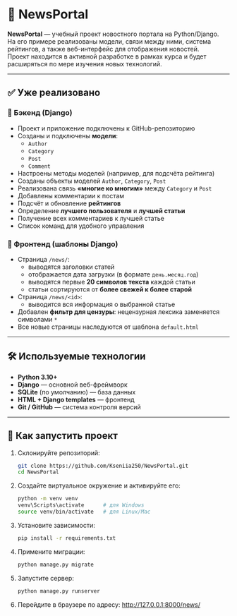 # 📰 NewsPortal

**NewsPortal** — учебный проект новостного портала на Python/Django.  
На его примере реализованы модели, связи между ними, система рейтингов, а также веб-интерфейс для отображения новостей.  
Проект находится в активной разработке в рамках курса и будет расширяться по мере изучения новых технологий.

---

## ✅ Уже реализовано

### 🔹 Бэкенд (Django)

- Проект и приложение подключены к GitHub-репозиторию  
- Созданы и подключены **модели**:  
  - `Author`  
  - `Category`  
  - `Post`  
  - `Comment`  
- Настроены методы моделей (например, для подсчёта рейтинга)  
- Созданы объекты моделей `Author`, `Category`, `Post`  
- Реализована связь **«многие ко многим»** между `Category` и `Post`  
- Добавлены комментарии к постам  
- Подсчёт и обновление **рейтингов**  
- Определение **лучшего пользователя** и **лучшей статьи**  
- Получение всех комментариев к лучшей статье  
- Список команд для удобного управления  

### 🔹 Фронтенд (шаблоны Django)

- Страница `/news/`:  
  - выводятся заголовки статей  
  - отображается дата загрузки (в формате `день.месяц.год`)  
  - выводятся первые **20 символов текста** каждой статьи  
  - статьи сортируются от **более свежей к более старой**  
- Страница `/news/<id>`:  
  - выводится вся информация о выбранной статье  
- Добавлен **фильтр для цензуры**: нецензурная лексика заменяется символами `*`  
- Все новые страницы наследуются от шаблона `default.html`

---

## 🛠 Используемые технологии

- **Python 3.10+**  
- **Django** — основной веб-фреймворк  
- **SQLite** (по умолчанию) — база данных 
- **HTML + Django templates** — фронтенд  
- **Git / GitHub** — система контроля версий  

---

## 🚀 Как запустить проект

1. Склонируйте репозиторий:
   ```bash
   git clone https://github.com/Kseniia250/NewsPortal.git
   cd NewsPortal
   
2. Создайте виртуальное окружение и активируйте его:
   ```bash
   python -m venv venv
   venv\Scripts\activate      # для Windows
   source venv/bin/activate   # для Linux/Mac
   ```
   
3. Установитe зависимости:
   ```bash
   pip install -r requirements.txt
   ```
4. Примените миграции:
   ```bash
   python manage.py migrate
   ```
5. Запустите сервер:
   ```bash
   python manage.py runserver
   ```
6. Перейдите в браузере по адресу:
   http://127.0.0.1:8000/news/

